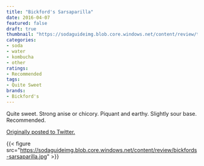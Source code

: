 ```yaml
---
title: "Bickford's Sarsaparilla"
date: 2016-04-07
featured: false
draft: true
thumbnail: "https://sodaguideimg.blob.core.windows.net/content/review/thumbs/bickfords-sarsaparilla.jpg"
categories:
- soda
- water
- kombucha
- other
ratings:
- Recommended
tags:
- Quite Sweet
brands:
- Bickford's
---
```


Quite sweet. Strong anise or chicory. Piquant and earthy. Slightly sour base. Recommended.

[Originally posted to Twitter.](https://twitter.com/Cavorter/status/718163090441777152)

{{< figure src="https://sodaguideimg.blob.core.windows.net/content/review/bickfords-sarsaparilla.jpg" >}}

